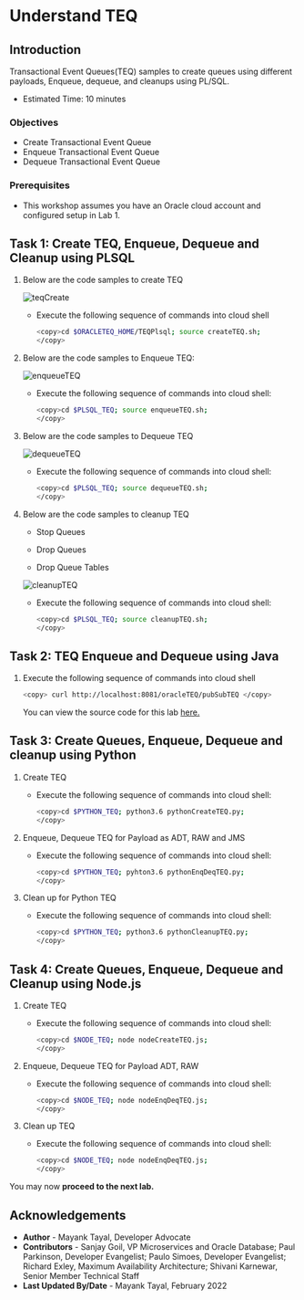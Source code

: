 # Understand TEQ

## Introduction

Transactional Event Queues(TEQ) samples to create queues using different payloads, Enqueue, dequeue, and cleanups using PL/SQL.

- Estimated Time: 10 minutes

### Objectives

- Create Transactional Event Queue
- Enqueue Transactional Event Queue
- Dequeue Transactional Event Queue

### Prerequisites

- This workshop assumes you have an Oracle cloud account and configured setup in Lab 1.

## Task 1: Create TEQ, Enqueue, Dequeue and Cleanup using PLSQL

1. Below are the code samples to create TEQ

    ![teqCreate](./images/create-teq.png " ")

    - Execute the following sequence of commands into cloud shell

        ```bash
        <copy>cd $ORACLETEQ_HOME/TEQPlsql; source createTEQ.sh;
        </copy>
        ```

2. Below are the code samples to Enqueue TEQ:

    ![enqueueTEQ](./images/enqueue-teq.png " ")

    - Execute the following sequence of commands into cloud shell:

        ```bash
        <copy>cd $PLSQL_TEQ; source enqueueTEQ.sh;
        </copy>
        ```

3. Below are the code samples to Dequeue TEQ

    ![dequeueTEQ](./images/dequeue-teq.png " ")

    - Execute the following sequence of commands into cloud shell:

        ```bash
        <copy>cd $PLSQL_TEQ; source dequeueTEQ.sh;
        </copy>
        ```

4. Below are the code samples to cleanup TEQ

    - Stop Queues

    - Drop Queues

    - Drop Queue Tables

    ![cleanupTEQ](./images/cleanup-teq.png " ")

    - Execute the following sequence of commands into cloud shell:

        ```bash
        <copy>cd $PLSQL_TEQ; source cleanupTEQ.sh;
        </copy>
        ```

## Task 2: TEQ Enqueue and Dequeue using Java

1. Execute the following sequence of commands into cloud shell

    ```bash
    <copy> curl http://localhost:8081/oracleTEQ/pubSubTEQ </copy>
    ```

    You can view the source code for this lab [here.](https://github.com/oracle/microservices-datadriven/tree/main/workshops/oracleTEQ/qJava/src/main/java/com/examples/enqueueDequeueTEQ/EnqueueDequeueTEQ.java)

## Task 3: Create Queues, Enqueue, Dequeue and cleanup using Python

1. Create TEQ 

      - Execute the following sequence of commands into cloud shell:

        ```bash
        <copy>cd $PYTHON_TEQ; python3.6 pythonCreateTEQ.py;
        </copy>
        ```

2. Enqueue, Dequeue TEQ for Payload as ADT, RAW and JMS

      - Execute the following sequence of commands into cloud shell:

        ```bash
        <copy>cd $PYTHON_TEQ; pyhton3.6 pythonEnqDeqTEQ.py;
        </copy>
        ```

3. Clean up for Python TEQ

      - Execute the following sequence of commands into cloud shell:

        ```bash
        <copy>cd $PYTHON_TEQ; python3.6 pythonCleanupTEQ.py;
        </copy>
        ```

## Task 4: Create Queues, Enqueue, Dequeue and Cleanup using Node.js

1. Create TEQ

      - Execute the following sequence of commands into cloud shell:

        ```bash
        <copy>cd $NODE_TEQ; node nodeCreateTEQ.js;
        </copy>
        ```

2. Enqueue, Dequeue TEQ for Payload ADT, RAW

      - Execute the following sequence of commands into cloud shell:

        ```bash
        <copy>cd $NODE_TEQ; node nodeEnqDeqTEQ.js;
        </copy>
        ```

3. Clean up TEQ

      - Execute the following sequence of commands into cloud shell:

        ```bash
        <copy>cd $NODE_TEQ; node nodeEnqDeqTEQ.js;
        </copy>
        ```

You may now **proceed to the next lab.**

## Acknowledgements

- **Author** - Mayank Tayal, Developer Advocate
- **Contributors** - Sanjay Goil, VP Microservices and Oracle Database; Paul Parkinson, Developer Evangelist; Paulo Simoes, Developer Evangelist; Richard Exley, Maximum Availability Architecture; Shivani Karnewar, Senior Member Technical Staff
- **Last Updated By/Date** - Mayank Tayal, February 2022
